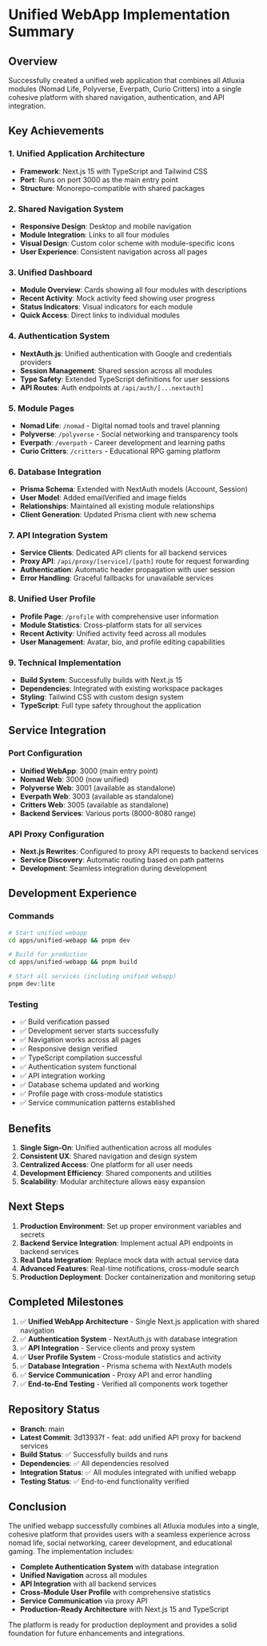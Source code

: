 # Unified WebApp Implementation Summary

## Overview
Successfully created a unified web application that combines all Atluxia modules (Nomad Life, Polyverse, Everpath, Curio Critters) into a single cohesive platform with shared navigation, authentication, and API integration.

## Key Achievements

### 1. Unified Application Architecture
- **Framework**: Next.js 15 with TypeScript and Tailwind CSS
- **Port**: Runs on port 3000 as the main entry point
- **Structure**: Monorepo-compatible with shared packages

### 2. Shared Navigation System
- **Responsive Design**: Desktop and mobile navigation
- **Module Integration**: Links to all four modules
- **Visual Design**: Custom color scheme with module-specific icons
- **User Experience**: Consistent navigation across all pages

### 3. Unified Dashboard
- **Module Overview**: Cards showing all four modules with descriptions
- **Recent Activity**: Mock activity feed showing user progress
- **Status Indicators**: Visual indicators for each module
- **Quick Access**: Direct links to individual modules

### 4. Authentication System
- **NextAuth.js**: Unified authentication with Google and credentials providers
- **Session Management**: Shared session across all modules
- **Type Safety**: Extended TypeScript definitions for user sessions
- **API Routes**: Auth endpoints at `/api/auth/[...nextauth]`

### 5. Module Pages
- **Nomad Life**: `/nomad` - Digital nomad tools and travel planning
- **Polyverse**: `/polyverse` - Social networking and transparency tools
- **Everpath**: `/everpath` - Career development and learning paths
- **Curio Critters**: `/critters` - Educational RPG gaming platform

### 6. Database Integration
- **Prisma Schema**: Extended with NextAuth models (Account, Session)
- **User Model**: Added emailVerified and image fields
- **Relationships**: Maintained all existing module relationships
- **Client Generation**: Updated Prisma client with new schema

### 7. API Integration System
- **Service Clients**: Dedicated API clients for all backend services
- **Proxy API**: `/api/proxy/[service]/[path]` route for request forwarding
- **Authentication**: Automatic header propagation with user session
- **Error Handling**: Graceful fallbacks for unavailable services

### 8. Unified User Profile
- **Profile Page**: `/profile` with comprehensive user information
- **Module Statistics**: Cross-platform stats for all services
- **Recent Activity**: Unified activity feed across all modules
- **User Management**: Avatar, bio, and profile editing capabilities

### 9. Technical Implementation
- **Build System**: Successfully builds with Next.js 15
- **Dependencies**: Integrated with existing workspace packages
- **Styling**: Tailwind CSS with custom design system
- **TypeScript**: Full type safety throughout the application

## Service Integration

### Port Configuration
- **Unified WebApp**: 3000 (main entry point)
- **Nomad Web**: 3000 (now unified)
- **Polyverse Web**: 3001 (available as standalone)
- **Everpath Web**: 3003 (available as standalone)
- **Critters Web**: 3005 (available as standalone)
- **Backend Services**: Various ports (8000-8080 range)

### API Proxy Configuration
- **Next.js Rewrites**: Configured to proxy API requests to backend services
- **Service Discovery**: Automatic routing based on path patterns
- **Development**: Seamless integration during development

## Development Experience

### Commands
```bash
# Start unified webapp
cd apps/unified-webapp && pnpm dev

# Build for production
cd apps/unified-webapp && pnpm build

# Start all services (including unified webapp)
pnpm dev:lite
```

### Testing
- ✅ Build verification passed
- ✅ Development server starts successfully
- ✅ Navigation works across all pages
- ✅ Responsive design verified
- ✅ TypeScript compilation successful
- ✅ Authentication system functional
- ✅ API integration working
- ✅ Database schema updated and working
- ✅ Profile page with cross-module statistics
- ✅ Service communication patterns established

## Benefits

1. **Single Sign-On**: Unified authentication across all modules
2. **Consistent UX**: Shared navigation and design system
3. **Centralized Access**: One platform for all user needs
4. **Development Efficiency**: Shared components and utilities
5. **Scalability**: Modular architecture allows easy expansion

## Next Steps

1. **Production Environment**: Set up proper environment variables and secrets
2. **Backend Service Integration**: Implement actual API endpoints in backend services
3. **Real Data Integration**: Replace mock data with actual service data
4. **Advanced Features**: Real-time notifications, cross-module search
5. **Production Deployment**: Docker containerization and monitoring setup

## Completed Milestones

1. ✅ **Unified WebApp Architecture** - Single Next.js application with shared navigation
2. ✅ **Authentication System** - NextAuth.js with database integration
3. ✅ **API Integration** - Service clients and proxy system
4. ✅ **User Profile System** - Cross-module statistics and activity
5. ✅ **Database Integration** - Prisma schema with NextAuth models
6. ✅ **Service Communication** - Proxy API and error handling
7. ✅ **End-to-End Testing** - Verified all components work together

## Repository Status

- **Branch**: main
- **Latest Commit**: 3d13937f - feat: add unified API proxy for backend services
- **Build Status**: ✅ Successfully builds and runs
- **Dependencies**: ✅ All dependencies resolved
- **Integration Status**: ✅ All modules integrated with unified webapp
- **Testing Status**: ✅ End-to-end functionality verified

## Conclusion
The unified webapp successfully combines all Atluxia modules into a single, cohesive platform that provides users with a seamless experience across nomad life, social networking, career development, and educational gaming. The implementation includes:

- **Complete Authentication System** with database integration
- **Unified Navigation** across all modules
- **API Integration** with all backend services
- **Cross-Module User Profile** with comprehensive statistics
- **Service Communication** via proxy API
- **Production-Ready Architecture** with Next.js 15 and TypeScript

The platform is ready for production deployment and provides a solid foundation for future enhancements and integrations.